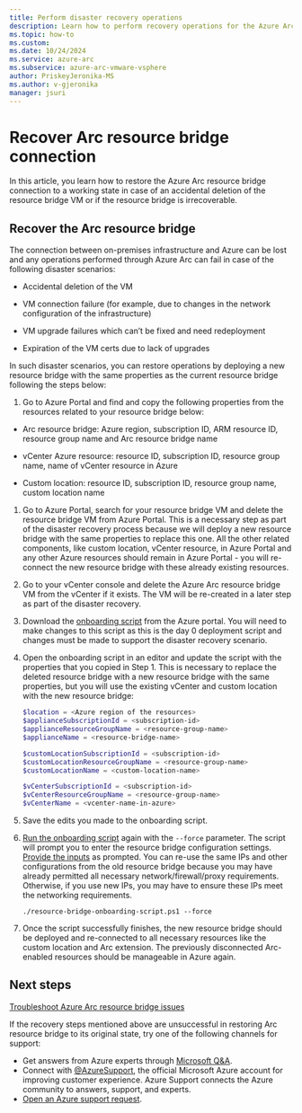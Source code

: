 ```yaml
---
title: Perform disaster recovery operations
description: Learn how to perform recovery operations for the Azure Arc resource bridge VM in Azure Arc-enabled VMware vSphere disaster scenarios.
ms.topic: how-to 
ms.custom:
ms.date: 10/24/2024
ms.service: azure-arc
ms.subservice: azure-arc-vmware-vsphere
author: PriskeyJeronika-MS
ms.author: v-gjeronika
manager: jsuri
---
```


# Recover Arc resource bridge connection

In this article, you learn how to restore the Azure Arc resource bridge connection to a working state in case of an accidental deletion of the resource bridge VM or if the resource bridge is irrecoverable.

## Recover the Arc resource bridge

The connection between on-premises infrastructure and Azure can be lost and any operations performed through Azure Arc can fail in case of the following disaster scenarios:

- Accidental deletion of the VM
- VM connection failure (for example, due to changes in the network configuration of the infrastructure)
- VM upgrade failures which can’t be fixed and need redeployment

- Expiration of the VM certs due to lack of upgrades

In such disaster scenarios, you can restore operations by deploying a new resource bridge with the same properties as the current resource bridge following the steps below:

1. Go to Azure Portal and find and copy the following properties from the resources related to your resource bridge below: 

- Arc resource bridge: Azure region, subscription ID, ARM resource ID, resource group name and Arc resource bridge name

- vCenter Azure resource: resource ID, subscription ID, resource group name, name of vCenter resource in Azure

- Custom location: resource ID, subscription ID, resource group name, custom location name

1. Go to Azure Portal, search for your resource bridge VM and delete the resource bridge VM from Azure Portal. This is a necessary step as part of the disaster recovery process because we will deploy a new resource bridge with the same properties to replace this one. All the other related components, like custom location, vCenter resource, in Azure Portal and any other Azure resources should remain in Azure Portal - you will re-connect the new resource bridge with these already existing resources. 

1. Go to your vCenter console and delete the Azure Arc resource bridge VM from the vCenter if it exists. The VM will be re-created in a later step as part of the disaster recovery.

1. Download the [onboarding script](../vmware-vsphere/quick-start-connect-vcenter-to-arc-using-script.md#download-the-onboarding-script) from the Azure portal. You will need to make changes to this script as this is the day 0 deployment script and changes must be made to support the disaster recovery scenario.

1. Open the onboarding script in an editor and update the script with the properties that you copied in Step 1. This is necessary to replace the deleted resource bridge with a new resource bridge with the same properties, but you will use the existing vCenter and custom location with the new resource bridge:

    ```powershell
   $location = <Azure region of the resources>
   $applianceSubscriptionId = <subscription-id>
   $applianceResourceGroupName = <resource-group-name>
   $applianceName = <resource-bridge-name>
   
   $customLocationSubscriptionId = <subscription-id>
   $customLocationResourceGroupName = <resource-group-name>
   $customLocationName = <custom-location-name>
   
   $vCenterSubscriptionId = <subscription-id>
   $vCenterResourceGroupName = <resource-group-name>
   $vCenterName = <vcenter-name-in-azure>
    ```
    
1. Save the edits you made to the onboarding script.   
 

1. [Run the onboarding script](../vmware-vsphere/quick-start-connect-vcenter-to-arc-using-script.md#run-the-script) again with the `--force` parameter. The script will prompt you to enter the resource bridge configuration settings. [Provide the inputs](../vmware-vsphere/quick-start-connect-vcenter-to-arc-using-script.md#inputs-for-the-script) as prompted. You can re-use the same IPs and other configurations from the old resource bridge because you may have already permitted all necessary network/firewall/proxy requirements. Otherwise, if you use new IPs, you may have to ensure these IPs meet the networking requirements.

    ``` powershell-interactive
   ./resource-bridge-onboarding-script.ps1 --force
    ```
    
1. Once the script successfully finishes, the new resource bridge should be deployed and re-connected to all necessary resources like the custom location and Arc extension. The previously disconnected Arc-enabled resources should be manageable in Azure again.

## Next steps

[Troubleshoot Azure Arc resource bridge issues](../resource-bridge/troubleshoot-resource-bridge.md)

If the recovery steps mentioned above are unsuccessful in restoring Arc resource bridge to its original state, try one of the following channels for support:

- Get answers from Azure experts through [Microsoft Q&A](/answers/topics/azure-arc.html).
- Connect with [@AzureSupport](https://x.com/azuresupport), the official Microsoft Azure account for improving customer experience. Azure Support connects the Azure community to answers, support, and experts.
- [Open an Azure support request](../../azure-portal/supportability/how-to-create-azure-support-request.md).
